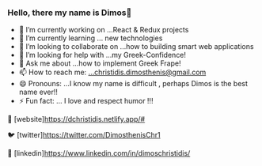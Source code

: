 ### Hello, there my name is Dimos👋



- 🔭 I’m currently working on ...React & Redux projects
- 🌱 I’m currently learning ... new technologies
- 👯 I’m looking to collaborate on ...how to building smart web applications
- 🤔 I’m looking for help with ...my Greek-Confidence!
- 💬 Ask me about ...how to implement Greek Frape!
- 📫 How to reach me: ...christidis.dimosthenis@gmail.com
- 😄 Pronouns: ...I know my name is difficult , perhaps Dimos is the best name ever!!
- ⚡ Fun fact: ... I love and respect humor !!!

🏡 [website]https://dchristidis.netlify.app/# 

🐦 [twitter]https://twitter.com/DimosthenisChr1 

👔 [linkedin]https://www.linkedin.com/in/dimoschristidis/



